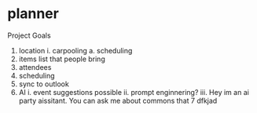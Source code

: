 # planner

Project Goals

1. location
    i. carpooling
        a. scheduling
2. items list that people bring
3. attendees
4. scheduling
5. sync to outlook
6. AI
    i. event suggestions possible
    ii. prompt enginnering?
    iii. Hey im an ai party aissitant. You can ask me about commons that 
7 dfkjad
    